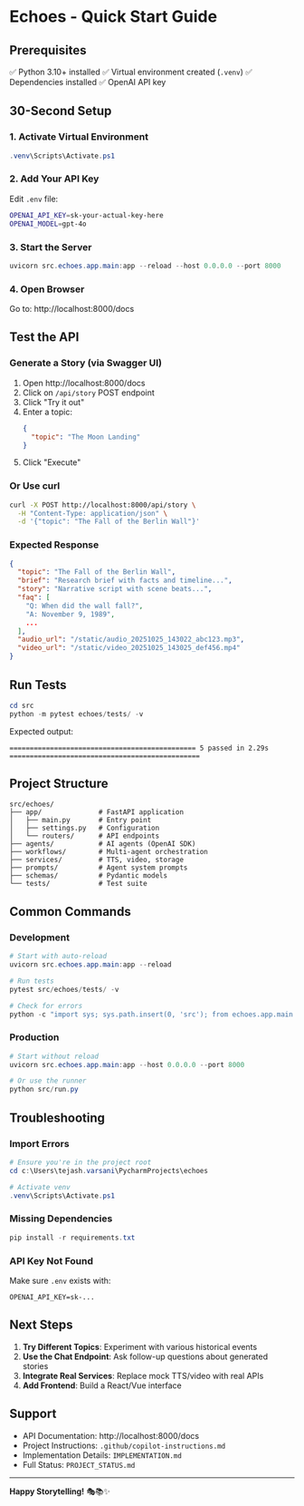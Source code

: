 # Echoes - Quick Start Guide

## Prerequisites
✅ Python 3.10+ installed
✅ Virtual environment created (`.venv`)
✅ Dependencies installed
✅ OpenAI API key

## 30-Second Setup

### 1. Activate Virtual Environment
```powershell
.venv\Scripts\Activate.ps1
```

### 2. Add Your API Key
Edit `.env` file:
```bash
OPENAI_API_KEY=sk-your-actual-key-here
OPENAI_MODEL=gpt-4o
```

### 3. Start the Server
```powershell
uvicorn src.echoes.app.main:app --reload --host 0.0.0.0 --port 8000
```

### 4. Open Browser
Go to: http://localhost:8000/docs

## Test the API

### Generate a Story (via Swagger UI)
1. Open http://localhost:8000/docs
2. Click on `/api/story` POST endpoint
3. Click "Try it out"
4. Enter a topic:
   ```json
   {
     "topic": "The Moon Landing"
   }
   ```
5. Click "Execute"

### Or Use curl
```bash
curl -X POST http://localhost:8000/api/story \
  -H "Content-Type: application/json" \
  -d '{"topic": "The Fall of the Berlin Wall"}'
```

### Expected Response
```json
{
  "topic": "The Fall of the Berlin Wall",
  "brief": "Research brief with facts and timeline...",
  "story": "Narrative script with scene beats...",
  "faq": [
    "Q: When did the wall fall?",
    "A: November 9, 1989",
    ...
  ],
  "audio_url": "/static/audio_20251025_143022_abc123.mp3",
  "video_url": "/static/video_20251025_143025_def456.mp4"
}
```

## Run Tests

```powershell
cd src
python -m pytest echoes/tests/ -v
```

Expected output:
```
============================================== 5 passed in 2.29s ===============================================
```

## Project Structure

```
src/echoes/
├── app/              # FastAPI application
│   ├── main.py       # Entry point
│   ├── settings.py   # Configuration
│   └── routers/      # API endpoints
├── agents/           # AI agents (OpenAI SDK)
├── workflows/        # Multi-agent orchestration
├── services/         # TTS, video, storage
├── prompts/          # Agent system prompts
├── schemas/          # Pydantic models
└── tests/            # Test suite
```

## Common Commands

### Development
```powershell
# Start with auto-reload
uvicorn src.echoes.app.main:app --reload

# Run tests
pytest src/echoes/tests/ -v

# Check for errors
python -c "import sys; sys.path.insert(0, 'src'); from echoes.app.main import app; print('✅ OK')"
```

### Production
```powershell
# Start without reload
uvicorn src.echoes.app.main:app --host 0.0.0.0 --port 8000

# Or use the runner
python src/run.py
```

## Troubleshooting

### Import Errors
```powershell
# Ensure you're in the project root
cd c:\Users\tejash.varsani\PycharmProjects\echoes

# Activate venv
.venv\Scripts\Activate.ps1
```

### Missing Dependencies
```powershell
pip install -r requirements.txt
```

### API Key Not Found
Make sure `.env` exists with:
```
OPENAI_API_KEY=sk-...
```

## Next Steps

1. **Try Different Topics**: Experiment with various historical events
2. **Use the Chat Endpoint**: Ask follow-up questions about generated stories
3. **Integrate Real Services**: Replace mock TTS/video with real APIs
4. **Add Frontend**: Build a React/Vue interface

## Support

- API Documentation: http://localhost:8000/docs
- Project Instructions: `.github/copilot-instructions.md`
- Implementation Details: `IMPLEMENTATION.md`
- Full Status: `PROJECT_STATUS.md`

---

**Happy Storytelling!** 🎭📚✨